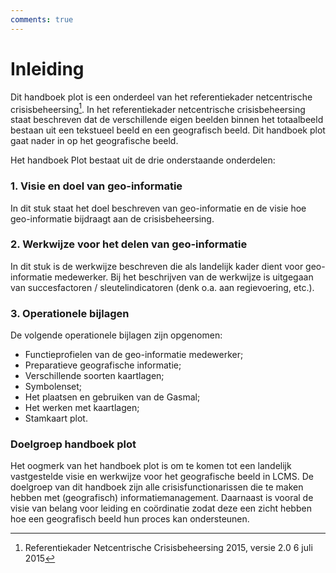 ```yaml
---
comments: true
---
```


# Inleiding

Dit handboek plot is een onderdeel van het referentiekader netcentrische crisisbeheersing[^1].
In het referentiekader netcentrische crisisbeheersing staat beschreven dat de verschillende
eigen beelden binnen het totaalbeeld bestaan uit een tekstueel beeld en een geografisch
beeld. Dit handboek plot gaat nader in op het geografische beeld.

Het handboek Plot bestaat uit de drie onderstaande onderdelen:

### 1. Visie en doel van geo-informatie

In dit stuk staat het doel beschreven van geo-informatie en de visie hoe geo-informatie
bijdraagt aan de crisisbeheersing.

### 2. Werkwijze voor het delen van geo-informatie
In dit stuk is de werkwijze beschreven die als landelijk kader dient voor geo-informatie
medewerker. Bij het beschrijven van de werkwijze is
uitgegaan van succesfactoren / sleutelindicatoren (denk o.a. aan regievoering, etc.).

### 3. Operationele bijlagen

De volgende operationele bijlagen zijn opgenomen:
- Functieprofielen van de geo-informatie medewerker;
- Preparatieve geografische informatie;
- Verschillende soorten kaartlagen;
- Symbolenset;
- Het plaatsen en gebruiken van de Gasmal;
- Het werken met kaartlagen;
- Stamkaart plot.

### Doelgroep handboek plot

Het oogmerk van het handboek plot is om te komen tot een landelijk vastgestelde visie en
werkwijze voor het geografische beeld in LCMS. De doelgroep van dit handboek zijn alle
crisisfunctionarissen die te maken hebben met (geografisch) informatiemanagement. Daarnaast is vooral de visie van belang voor leiding en coördinatie zodat deze een zicht hebben hoe een geografisch beeld hun proces kan ondersteunen.

[^1]: Referentiekader Netcentrische Crisisbeheersing 2015, versie 2.0 6 juli 2015
